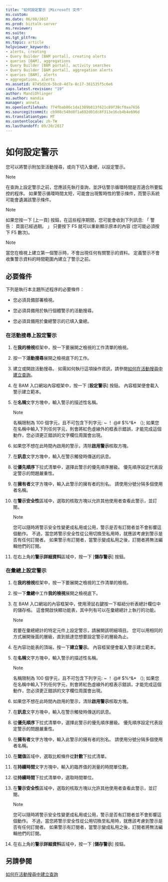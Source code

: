 ```yaml
---
title: "如何設定警示 |Microsoft 文件"
ms.custom: 
ms.date: 06/08/2017
ms.prod: biztalk-server
ms.reviewer: 
ms.suite: 
ms.tgt_pltfrm: 
ms.topic: article
helpviewer_keywords:
- alerts, creating
- Query Builder [BAM portal], creating alerts
- queries [BAM], aggregations
- Query Builder [BAM portal], activity searches
- Query Builder [BAM portal], aggregation alerts
- queries [BAM], alerts
- aggregations, alerts
ms.assetid: 8745d2c6-5bc0-4d7a-8c17-361535f5c6e6
caps.latest.revision: "19"
author: MandiOhlinger
ms.author: mandia
manager: anneta
ms.openlocfilehash: 774fbab86c1da1389b813f621c89f38cf0aa7656
ms.sourcegitcommit: cb908c540d8f1a692d01dc8f313e16cb4b4e696d
ms.translationtype: MT
ms.contentlocale: zh-TW
ms.lasthandoff: 09/20/2017
---
```

# <a name="how-to-set-an-alert"></a>如何設定警示
您可以將警示附加至活動搜尋，或向下切入彙總，以設定警示。  
  
> [!NOTE]
>  在查詢上設定警示之前，您應該先執行查詢，並評估警示循環時間是否適合所要監控的程序。 如果警示循環時間太短，可能會出現暫時性的警示條件，而警示系統可能會遺漏該警示條件。  
  
> [!NOTE]
>  如果您按一下 [上一頁] 按鈕，在這些程序期間，您可能會收到下列訊息: 「 警告： 頁面已經過期。 」 只要按下 F5 就可以重新顯示原本的內容 (您可能必須按下 F5 數次)。  
  
> [!NOTE]
>  當您在檢視上建立第一個警示時，不會出現任何有關警示的資料。 定義警示不會收集警示資料的時間範圍內建立了警示之前。  
  
## <a name="prerequisites"></a>必要條件  
 下列是執行本主題所述程序的必要條件：  
  
-   您必須具備部署檢視。  
  
-   您必須具備用於執行個體警示的活動搜尋。  
  
-   您必須具備用於彙總警示的已填入彙總。  
  
### <a name="to-set-an-alert-on-an-activity-search"></a>在活動搜尋上設定警示  
  
1.  在**我的檢視**框架中，按一下要展開之檢視的工作清單的檢視。  
  
2.  按一下**活動搜尋**展開之檢視底下的工作。  
  
3.  建立或開啟活動搜尋。 如需如何執行這項操作資訊，請參閱[如何在活動搜尋中建立查詢](../core/how-to-create-a-query-in-activity-search.md)。  
  
4.  在 BAM 入口網站內容框架中，按一下 [**設定警示**] 按鈕。 內容框架便會載入警示建立範本。  
  
5.  在**名稱**文字方塊中，輸入警示的描述性名稱。  
  
    > [!NOTE]
    >  名稱限制為 100 個字元，且不可包含下列字元: ~ ！ @# $%^&amp;* （); 如果您在名稱中輸入下列任何字元，則會將紅色虛線外的框表示錯誤，才能完成這個動作，您必須更正錯誤的文字欄位周圍會出現。  
  
6.  如果您不想在此時間內啟用的警示，清除**啟用警示**核取方塊。  
  
7.  在**訊息**文字方塊中，輸入在警示觸發時傳送的訊息。  
  
8.  從**優先順序**下拉式清單中，選擇此警示的優先順序層級。 優先順序設定代表設定警示的問題嚴重性。  
  
9. 在**擁有者**文字方塊中，輸入此警示的擁有者的別名。 請使用分號分隔多個使用者名稱。  
  
10. 在**警示安全性**區域中，選取的核取方塊以允許其他使用者查看此警示，並訂閱。  
  
    > [!NOTE]
    >  您可以隨時將警示安全性變更成私用或公用，警示是否有訂閱者並不會影響這個動作。 不過，當您將警示安全性從公用切換至私用時，就應該考慮到警示是否有任何訂閱者。 如果警示有訂閱者，當警示變成私用之後，訂閱者將無法編輯他們的訂閱。  
  
11. 在右上角的**警示詳細資料**區域中，按一下 [**儲存警示**] 按鈕。  
  
### <a name="to-set-an-alert-on-an-aggregation"></a>在彙總上設定警示  
  
1.  在**我的檢視**框架中，按一下要展開之檢視的工作清單的檢視。  
  
2.  按一下**彙總**中工作**我的檢視**展開之檢視底下。  
  
3.  在 BAM 入口網站的內容框架中，使用滑鼠右鍵按一下樞紐分析表總計欄位中的儲存格。 這會開啟快顯功能表，其中列有可以在彙總總計上執行的功能。  
  
    > [!NOTE]
    >  若要在彙總總計的特定元件上設定警示，請展開該明細項目。 您可以用相同的方式展開後面的層級，直到抵達您想要設定警示的層級為止。  
  
4.  在內容功能表的頂端，按一下**建立警示**。 內容框架便會載入警示建立範本。  
  
5.  在**名稱**文字方塊中，輸入警示的描述性名稱。  
  
    > [!NOTE]
    >  名稱限制為 100 個字元，且不可包含下列字元: ~ ！ @# $%^&amp;* （); 如果您在名稱中輸入下列任何字元，則會將紅色虛線外的框表示錯誤，才能完成這個動作，您必須更正錯誤的文字欄位周圍會出現。  
  
6.  如果您不想在此時間內啟用的警示，清除**啟用警示**核取方塊。  
  
7.  在**訊息**文字方塊中，輸入在警示觸發時傳送的訊息。  
  
8.  從**優先順序**下拉式清單中，選擇此警示的優先順序層級。 優先順序設定代表設定警示的問題嚴重性。  
  
9. 在**擁有者**文字方塊中，輸入此警示的擁有者的別名。 請使用分號分隔多個使用者名稱。  
  
10. 在**閾值**區域中，選取比較條件從**計數**下拉式清單。  
  
11. 在**持續時間**文字方塊中，輸入的臨界值的測量的時間單位數。  
  
12. 從**持續時間**下拉式清單中，選取時間單位。  
  
13. 在**警示安全性**區域中，選取的核取方塊以允許其他使用者查看此警示，並訂閱。  
  
    > [!NOTE]
    >  您可以隨時將警示安全性變更成私用或公用，警示是否有訂閱者並不會影響這個動作。 不過，當您將警示安全性從公用切換至私用時，就應該考慮到警示是否有任何訂閱者。 如果警示有訂閱者，當警示變成私用之後，訂閱者將無法編輯他們的訂閱。  
  
14. 在右上角的**警示詳細資料**區域中，按一下 [**儲存警示**] 按鈕。  
  
## <a name="see-also"></a>另請參閱  
 [如何在活動搜尋中建立查詢](../core/how-to-create-a-query-in-activity-search.md)